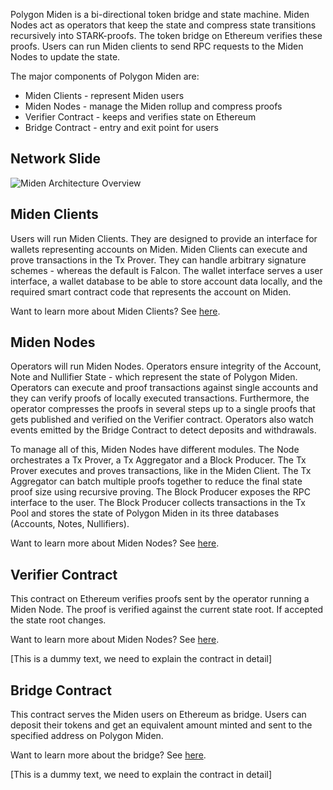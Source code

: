 Polygon Miden is a bi-directional token bridge and state machine. Miden Nodes act as operators that keep the state and compress state transitions recursively into STARK-proofs. The token bridge on Ethereum verifies these proofs. Users can run Miden clients to send RPC requests to the Miden Nodes to update the state.

The major components of Polygon Miden are:

- Miden Clients - represent Miden users
- Miden Nodes - manage the Miden rollup and compress proofs
- Verifier Contract - keeps and verifies state on Ethereum
- Bridge Contract - entry and exit point for users


## Network Slide
![Miden Architecture Overview](img/network/Architecture_Overview.svgdiagrams/network/Architecture_Overview.svg)

## Miden Clients
Users will run Miden Clients. They are designed to provide an interface for wallets representing accounts on Miden. Miden Clients can execute and prove transactions in the Tx Prover. They can handle arbitrary signature schemes - whereas the default is Falcon. The wallet interface serves a user interface, a wallet database to be able to store account data locally, and the required smart contract code that represents the account on Miden.

Want to learn more about Miden Clients? See [here](network/miden-clients.md).

## Miden Nodes
Operators will run Miden Nodes. Operators ensure integrity of the Account, Note and Nullifier State - which represent the state of Polygon Miden. Operators can execute and proof transactions against single accounts and they can verify proofs of locally executed transactions. Furthermore, the operator compresses the proofs in several steps up to a single proofs that gets published and verified on the Verifier contract. Operators also watch events emitted by the Bridge Contract to detect deposits and withdrawals.

To manage all of this, Miden Nodes have different modules. The Node orchestrates a Tx Prover, a Tx Aggregator and a Block Producer. The Tx Prover executes and proves transactions, like in the Miden Client. The Tx Aggregator can batch multiple proofs together to reduce the final state proof size using recursive proving. The Block Producer exposes the RPC interface to the user. The Block Producer collects transactions in the Tx Pool and stores the state of Polygon Miden in its three databases (Accounts, Notes, Nullifiers).

Want to learn more about Miden Nodes? See [here](network/miden-node.md).

## Verifier Contract
This contract on Ethereum verifies proofs sent by the operator running a Miden Node. The proof is verified against the current state root. If accepted the state root changes.

Want to learn more about Miden Nodes? See [here](network/verifier-contract.md).

[This is a dummy text, we need to explain the contract in detail]

## Bridge Contract
This contract serves the Miden users on Ethereum as bridge. Users can deposit their tokens and get an equivalent amount minted and sent to the specified address on Polygon Miden.

Want to learn more about the bridge? See [here](network/bridge.md).

[This is a dummy text, we need to explain the contract in detail]
